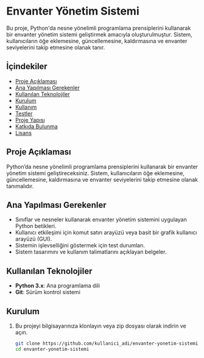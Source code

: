 # Envanter Yönetim Sistemi

Bu proje, Python'da nesne yönelimli programlama prensiplerini kullanarak bir envanter yönetim sistemi geliştirmek amacıyla oluşturulmuştur. Sistem, kullanıcıların öğe eklemesine, güncellemesine, kaldırmasına ve envanter seviyelerini takip etmesine olanak tanır.

## İçindekiler
- [Proje Açıklaması](#proje-açıklaması)
- [Ana Yapılması Gerekenler](#ana-yapılması-gerekenler)
- [Kullanılan Teknolojiler](#kullanılan-teknolojiler)
- [Kurulum](#kurulum)
- [Kullanım](#kullanım)
- [Testler](#testler)
- [Proje Yapısı](#proje-yapısı)
- [Katkıda Bulunma](#katkıda-bulunma)
- [Lisans](#lisans)

## Proje Açıklaması
Python’da nesne yönelimli programlama prensiplerini kullanarak bir envanter yönetim sistemi geliştireceksiniz. Sistem, kullanıcıların öğe eklemesine, güncellemesine, kaldırmasına ve envanter seviyelerini takip etmesine olanak tanımalıdır.

## Ana Yapılması Gerekenler
- Sınıflar ve nesneler kullanarak envanter yönetim sistemini uygulayan Python betikleri.
- Kullanıcı etkileşimi için komut satırı arayüzü veya basit bir grafik kullanıcı arayüzü (GUI).
- Sistemin işlevselliğini göstermek için test durumları.
- Sistem tasarımını ve kullanım talimatlarını açıklayan belgeler.

## Kullanılan Teknolojiler
- **Python 3.x**: Ana programlama dili
- **Git**: Sürüm kontrol sistemi

## Kurulum

1. Bu projeyi bilgisayarınıza klonlayın veya zip dosyası olarak indirin ve açın.
   ```bash
   git clone https://github.com/kullanici_adi/envanter-yonetim-sistemi.git
   cd envanter-yonetim-sistemi
